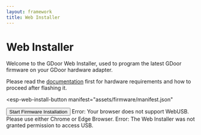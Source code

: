 ```yaml
---
layout: framework
title: Web Installer
---
```

<script
  type="module"
  src="https://unpkg.com/esp-web-tools@10/dist/web/install-button.js?module"
></script>

# Web Installer
Welcome to the GDoor Web Installer, used to program the latest GDoor firmware
on your GDoor hardware adapter.

Please read the [documentation](/documentation/getting-started.html) first
for hardware requirements and how to proceed after flashing it.

<esp-web-install-button
  manifest="assets/firmware/manifest.json"
>
<button class="button" slot="activate">Start Firmware Installation</button>
<span id="unsupported" slot="unsupported">Error: Your browser does not support WebUSB. Please use either Chrome or Edge Browser.</span>
<span id="not-allowed" slot="not-allowed">Error: The Web Installer was not granted permission to access USB.</span>
</esp-web-install-button>